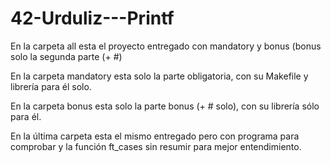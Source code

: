 # 42-Urduliz---Printf
En la carpeta all esta el proyecto entregado con mandatory y bonus (bonus solo la segunda parte (+ #)

En la carpeta mandatory esta solo la parte obligatoria, con su Makefile y librería para él solo.

En la carpeta bonus esta solo la parte bonus (+ # solo), con su librería sólo para él.

En la última carpeta esta el mismo entregado pero con programa para comprobar y la función ft_cases sin resumir para mejor entendimiento.
